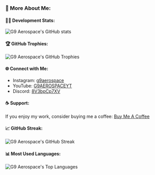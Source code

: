 ### 🚀 More About Me:

#### 👨‍💻 Development Stats:
![G9 Aerospace's GitHub stats](https://github-readme-stats.vercel.app/api?username=g9militantsyt&show_icons=true&locale=en)

#### 🏆 GitHub Trophies:
![G9 Aerospace's GitHub Trophies](https://github-profile-trophy.vercel.app/?username=g9militantsyt)

#### 🌐 Connect with Me:
- Instagram: [g9aerospace](https://instagram.com/g9aerospace)
- YouTube: [G9AEROSPACEYT](https://www.youtube.com/@G9AEROSPACEYT)
- Discord: [8V3bpCp7XV](https://discord.gg/8V3bpCp7XV)

#### ☕ Support:
If you enjoy my work, consider buying me a coffee: [Buy Me A Coffee](https://www.buymeacoffee.com/g9aerospace)

#### 📈 GitHub Streak:
![G9 Aerospace's GitHub Streak](https://github-readme-streak-stats.herokuapp.com/?user=g9militantsyt)

#### 📊 Most Used Languages:
![G9 Aerospace's Top Languages](https://github-readme-stats.vercel.app/api/top-langs/?username=g9militantsyt&layout=compact)
